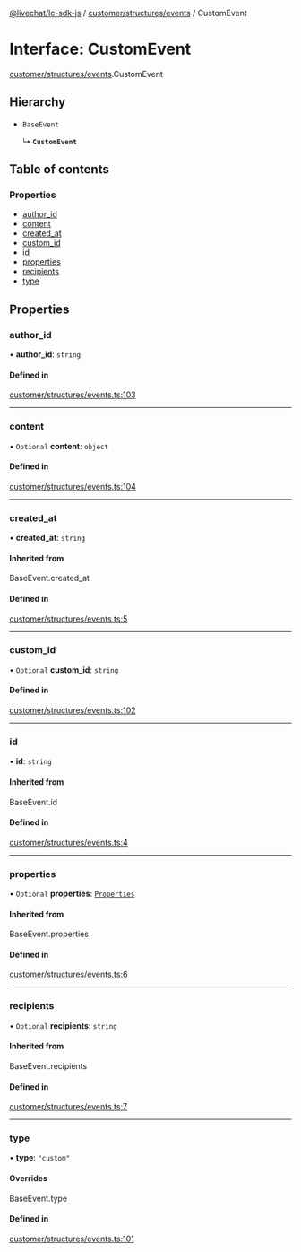 [@livechat/lc-sdk-js](../README.md) / [customer/structures/events](../modules/customer_structures_events.md) / CustomEvent

# Interface: CustomEvent

[customer/structures/events](../modules/customer_structures_events.md).CustomEvent

## Hierarchy

- `BaseEvent`

  ↳ **`CustomEvent`**

## Table of contents

### Properties

- [author\_id](customer_structures_events.CustomEvent.md#author_id)
- [content](customer_structures_events.CustomEvent.md#content)
- [created\_at](customer_structures_events.CustomEvent.md#created_at)
- [custom\_id](customer_structures_events.CustomEvent.md#custom_id)
- [id](customer_structures_events.CustomEvent.md#id)
- [properties](customer_structures_events.CustomEvent.md#properties)
- [recipients](customer_structures_events.CustomEvent.md#recipients)
- [type](customer_structures_events.CustomEvent.md#type)

## Properties

### author\_id

• **author\_id**: `string`

#### Defined in

[customer/structures/events.ts:103](https://github.com/livechat/lc-sdk-js/blob/10347df/src/customer/structures/events.ts#L103)

___

### content

• `Optional` **content**: `object`

#### Defined in

[customer/structures/events.ts:104](https://github.com/livechat/lc-sdk-js/blob/10347df/src/customer/structures/events.ts#L104)

___

### created\_at

• **created\_at**: `string`

#### Inherited from

BaseEvent.created\_at

#### Defined in

[customer/structures/events.ts:5](https://github.com/livechat/lc-sdk-js/blob/10347df/src/customer/structures/events.ts#L5)

___

### custom\_id

• `Optional` **custom\_id**: `string`

#### Defined in

[customer/structures/events.ts:102](https://github.com/livechat/lc-sdk-js/blob/10347df/src/customer/structures/events.ts#L102)

___

### id

• **id**: `string`

#### Inherited from

BaseEvent.id

#### Defined in

[customer/structures/events.ts:4](https://github.com/livechat/lc-sdk-js/blob/10347df/src/customer/structures/events.ts#L4)

___

### properties

• `Optional` **properties**: [`Properties`](customer_structures_structures.Properties.md)

#### Inherited from

BaseEvent.properties

#### Defined in

[customer/structures/events.ts:6](https://github.com/livechat/lc-sdk-js/blob/10347df/src/customer/structures/events.ts#L6)

___

### recipients

• `Optional` **recipients**: `string`

#### Inherited from

BaseEvent.recipients

#### Defined in

[customer/structures/events.ts:7](https://github.com/livechat/lc-sdk-js/blob/10347df/src/customer/structures/events.ts#L7)

___

### type

• **type**: ``"custom"``

#### Overrides

BaseEvent.type

#### Defined in

[customer/structures/events.ts:101](https://github.com/livechat/lc-sdk-js/blob/10347df/src/customer/structures/events.ts#L101)
